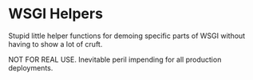 WSGI Helpers
============

Stupid little helper functions for demoing specific parts of WSGI without
having to show a lot of cruft.

NOT FOR REAL USE. Inevitable peril impending for all production deployments.
